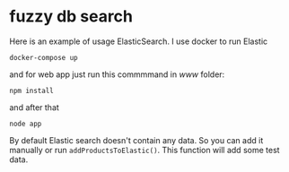 # fuzzy db search
 
Here is an example of usage ElasticSearch.
I use docker to run Elastic
```
docker-compose up
```

and for web app just run this commmmand in *www* folder:
```
npm install
```
and after that
```
node app
```

By default Elastic search doesn't contain any data. So you can add it manually or run ```addProductsToElastic()```. This function will add some test data.